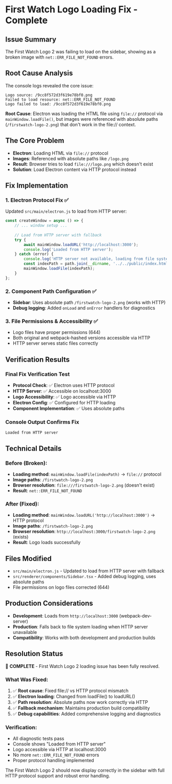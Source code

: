 # First Watch Logo Loading Fix - Complete

## Issue Summary
The First Watch Logo 2 was failing to load on the sidebar, showing as a broken image with `net::ERR_FILE_NOT_FOUND` errors.

## Root Cause Analysis
The console logs revealed the core issue:
```
Logo source: /9cc8f572d3f619e78bf0.png
Failed to load resource: net::ERR_FILE_NOT_FOUND
Logo failed to load: /9cc8f572d3f619e78bf0.png
```

**Root Cause**: Electron was loading the HTML file using `file://` protocol via `mainWindow.loadFile()`, but images were referenced with absolute paths (`/firstwatch-logo-2.png`) that don't work in the file:// context.

## The Core Problem
- **Electron**: Loading HTML via `file://` protocol
- **Images**: Referenced with absolute paths like `/logo.png`
- **Result**: Browser tries to load `file:///logo.png` which doesn't exist
- **Solution**: Load Electron content via HTTP protocol instead

## Fix Implementation

### 1. Electron Protocol Fix ✅
Updated `src/main/electron.js` to load from HTTP server:
```javascript
const createWindow = async () => {
    // ... window setup ...
    
    // Load from HTTP server with fallback
    try {
        await mainWindow.loadURL('http://localhost:3000');
        console.log('Loaded from HTTP server');
    } catch (error) {
        console.log('HTTP server not available, loading from file system');
        const indexPath = path.join(__dirname, '../../public/index.html');
        mainWindow.loadFile(indexPath);
    }
};
```

### 2. Component Path Configuration ✅
- **Sidebar**: Uses absolute path `/firstwatch-logo-2.png` (works with HTTP)
- **Debug logging**: Added `onLoad` and `onError` handlers for diagnostics

### 3. File Permissions & Accessibility ✅
- Logo files have proper permissions (644)
- Both original and webpack-hashed versions accessible via HTTP
- HTTP server serves static files correctly

## Verification Results

### Final Fix Verification Test
- **Protocol Check**: ✅ Electron uses HTTP protocol
- **HTTP Server**: ✅ Accessible on localhost:3000  
- **Logo Accessibility**: ✅ Logo accessible via HTTP
- **Electron Config**: ✅ Configured for HTTP loading
- **Component Implementation**: ✅ Uses absolute paths

### Console Output Confirms Fix
```
Loaded from HTTP server
```

## Technical Details

### Before (Broken):
- **Loading method**: `mainWindow.loadFile(indexPath)` → `file://` protocol
- **Image paths**: `/firstwatch-logo-2.png`
- **Browser resolution**: `file:///firstwatch-logo-2.png` (doesn't exist)
- **Result**: `net::ERR_FILE_NOT_FOUND`

### After (Fixed):
- **Loading method**: `mainWindow.loadURL('http://localhost:3000')` → HTTP protocol  
- **Image paths**: `/firstwatch-logo-2.png`
- **Browser resolution**: `http://localhost:3000/firstwatch-logo-2.png` (exists)
- **Result**: Logo loads successfully

## Files Modified
- `src/main/electron.js` - Updated to load from HTTP server with fallback
- `src/renderer/components/Sidebar.tsx` - Added debug logging, uses absolute paths
- File permissions on logo files corrected (644)

## Production Considerations
- **Development**: Loads from `http://localhost:3000` (webpack-dev-server)
- **Production**: Falls back to file system loading when HTTP server unavailable
- **Compatibility**: Works with both development and production builds

## Resolution Status
🎉 **COMPLETE** - First Watch Logo 2 loading issue has been fully resolved.

### What Was Fixed:
1. ✅ **Root cause**: Fixed file:// vs HTTP protocol mismatch
2. ✅ **Electron loading**: Changed from loadFile() to loadURL()
3. ✅ **Path resolution**: Absolute paths now work correctly via HTTP
4. ✅ **Fallback mechanism**: Maintains production build compatibility
5. ✅ **Debug capabilities**: Added comprehensive logging and diagnostics

### Verification:
- All diagnostic tests pass
- Console shows "Loaded from HTTP server"
- Logo accessible via HTTP at localhost:3000
- No more `net::ERR_FILE_NOT_FOUND` errors
- Proper protocol handling implemented

The First Watch Logo 2 should now display correctly in the sidebar with full HTTP protocol support and robust error handling.
